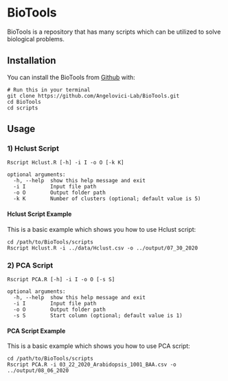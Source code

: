 # BioTools

<!-- badges: start -->
<!-- badges: end -->

BioTools is a repository that has many scripts which can be utilized to solve biological problems.

## Installation

You can install the BioTools from [Github](https://github.com/Angelovici-Lab/BioTools) with:

```
# Run this in your terminal
git clone https://github.com/Angelovici-Lab/BioTools.git
cd BioTools
cd scripts
```

## Usage

### 1) Hclust Script
```
Rscript Hclust.R [-h] -i I -o O [-k K]

optional arguments:
  -h, --help  show this help message and exit
  -i I        Input file path
  -o O        Output folder path
  -k K        Number of clusters (optional; default value is 5)
```

#### Hclust Script Example

This is a basic example which shows you how to use Hclust script:

```
cd /path/to/BioTools/scripts
Rscript Hclust.R -i ../data/Hclust.csv -o ../output/07_30_2020
```

### 2) PCA Script
```
Rscript PCA.R [-h] -i I -o O [-s S]

optional arguments:
  -h, --help  show this help message and exit
  -i I        Input file path
  -o O        Output folder path
  -s S        Start column (optional; default value is 1)
```

#### PCA Script Example

This is a basic example which shows you how to use PCA script:

```
cd /path/to/BioTools/scripts
Rscript PCA.R -i 03_22_2020_Arabidopsis_1001_BAA.csv -o ../output/08_06_2020
```
